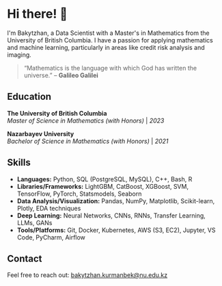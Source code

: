 # Hi there! 👋

I'm Bakytzhan, a Data Scientist with a Master's in Mathematics from the University of British Columbia. I have a passion for applying mathematics and machine learning, particularly in areas like credit risk analysis and imaging.

> “Mathematics is the language with which God has written the universe.” – **Galileo Galilei**

## Education

**The University of British Columbia**  
*Master of Science in Mathematics (with Honors)* | *2023*  

**Nazarbayev University**  
*Bachelor of Science in Mathematics (with Honors)* | *2021*  

## Skills

- **Languages:** Python, SQL (PostgreSQL, MySQL), C++, Bash, R  
- **Libraries/Frameworks:** LightGBM, CatBoost, XGBoost, SVM, TensorFlow, PyTorch, Statsmodels, Seaborn  
- **Data Analysis/Visualization:** Pandas, NumPy, Matplotlib, Scikit-learn, Plotly, EDA techniques  
- **Deep Learning:** Neural Networks, CNNs, RNNs, Transfer Learning, LLMs, GANs  
- **Tools/Platforms:** Git, Docker, Kubernetes, AWS (S3, EC2), Jupyter, VS Code, PyCharm, Airflow  

## Contact
Feel free to reach out: [bakytzhan.kurmanbek@nu.edu.kz](mailto:bakytzhan.kurmanbek@nu.edu.kz)
